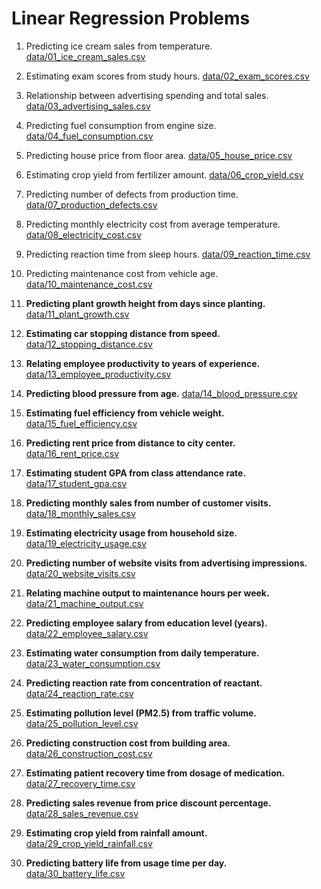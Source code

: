 # Linear Regression Problems

1. Predicting ice cream sales from temperature. [data/01_ice_cream_sales.csv](data/01_ice_cream_sales.csv)

2. Estimating exam scores from study hours. [data/02_exam_scores.csv](data/02_exam_scores.csv)

3. Relationship between advertising spending and total sales. [data/03_advertising_sales.csv](data/03_advertising_sales.csv)

4. Predicting fuel consumption from engine size. [data/04_fuel_consumption.csv](data/04_fuel_consumption.csv)

5. Predicting house price from floor area. [data/05_house_price.csv](data/05_house_price.csv)

6. Estimating crop yield from fertilizer amount. [data/06_crop_yield.csv](data/06_crop_yield.csv)

7. Predicting number of defects from production time. [data/07_production_defects.csv](data/07_production_defects.csv)

8. Predicting monthly electricity cost from average temperature. [data/08_electricity_cost.csv](data/08_electricity_cost.csv)

9. Predicting reaction time from sleep hours. [data/09_reaction_time.csv](data/09_reaction_time.csv)

10. Predicting maintenance cost from vehicle age. [data/10_maintenance_cost.csv](data/10_maintenance_cost.csv)

11. **Predicting plant growth height from days since planting.** [data/11_plant_growth.csv](data/11_plant_growth.csv)

12. **Estimating car stopping distance from speed.** [data/12_stopping_distance.csv](data/12_stopping_distance.csv)

13. **Relating employee productivity to years of experience.** [data/13_employee_productivity.csv](data/13_employee_productivity.csv)

14. **Predicting blood pressure from age.** [data/14_blood_pressure.csv](data/14_blood_pressure.csv)

15. **Estimating fuel efficiency from vehicle weight.** [data/15_fuel_efficiency.csv](data/15_fuel_efficiency.csv)

16. **Predicting rent price from distance to city center.** [data/16_rent_price.csv](data/16_rent_price.csv)

17. **Estimating student GPA from class attendance rate.** [data/17_student_gpa.csv](data/17_student_gpa.csv)

18. **Predicting monthly sales from number of customer visits.** [data/18_monthly_sales.csv](data/18_monthly_sales.csv)

19. **Estimating electricity usage from household size.** [data/19_electricity_usage.csv](data/19_electricity_usage.csv)

20. **Predicting number of website visits from advertising impressions.** [data/20_website_visits.csv](data/20_website_visits.csv)

21. **Relating machine output to maintenance hours per week.** [data/21_machine_output.csv](data/21_machine_output.csv)

22. **Predicting employee salary from education level (years).** [data/22_employee_salary.csv](data/22_employee_salary.csv)

23. **Estimating water consumption from daily temperature.** [data/23_water_consumption.csv](data/23_water_consumption.csv)

24. **Predicting reaction rate from concentration of reactant.** [data/24_reaction_rate.csv](data/24_reaction_rate.csv)

25. **Estimating pollution level (PM2.5) from traffic volume.** [data/25_pollution_level.csv](data/25_pollution_level.csv)

26. **Predicting construction cost from building area.** [data/26_construction_cost.csv](data/26_construction_cost.csv)

27. **Estimating patient recovery time from dosage of medication.** [data/27_recovery_time.csv](data/27_recovery_time.csv)

28. **Predicting sales revenue from price discount percentage.** [data/28_sales_revenue.csv](data/28_sales_revenue.csv)

29. **Estimating crop yield from rainfall amount.** [data/29_crop_yield_rainfall.csv](data/29_crop_yield_rainfall.csv)

30. **Predicting battery life from usage time per day.** [data/30_battery_life.csv](data/30_battery_life.csv)
